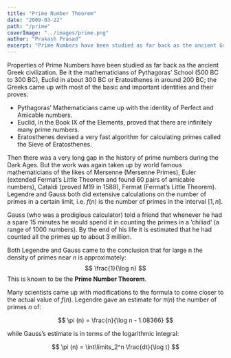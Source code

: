 ```yaml
---
title: "Prime Number Theorem"
date: "2009-03-22"
path: "/prime"
coverImage: "../images/prime.png"
author: "Prakash Prasad"
excerpt: "Prime Numbers have been studied as far back as the ancient Greek civilization. The prime number theorem tries to estimate the density of prime numbers near any given number."
---
```


Properties of Prime Numbers have been studied as far back as the ancient Greek civilization. Be it the mathematicians of Pythagoras’ School (500 BC to 300 BC), Euclid in about 300 BC or Eratosthenes in around 200 BC; the Greeks came up with most of the basic and important identities and their proves:

- Pythagoras’ Mathematicians came up with the identity of Perfect and Amicable numbers.
- Euclid, in the Book IX of the Elements, proved that there are infinitely many prime numbers.
- Eratosthenes devised a very fast algorithm for calculating primes called the Sieve of Eratosthenes.

Then there was a very long gap in the history of prime numbers during the Dark Ages. But the work was again taken up by world famous mathematicians of the likes of Mersenne (Mersenne Primes), Euler (extended Fermat’s Little Theorem and found 60 pairs of amicable numbers), Cataldi (proved M19 in 1588), Fermat (Fermat’s Little Theorem). Legendre and Gauss both did extensive calculations on the number of primes in a certain limit, i.e. $f(n)$ is the number of primes in the interval $[1,n]$.

Gauss (who was a prodigious calculator) told a friend that whenever he had a spare 15 minutes he would spend it in counting the primes in a ‘chiliad‘ (a range of 1000 numbers). By the end of his life it is estimated that he had counted all the primes up to about 3 million.

Both Legendre and Gauss came to the conclusion that for large n the density of primes near $n$ is approximately:
$$
\frac{1}{\log n}
$$
This is known to be the **Prime Number Theorem**.

Many scientists came up with modifications to the formula to come closer to the actual value of $f(n)$. Legendre gave an estimate for $π(n)$ the number of primes $n$ of:

$$
\pi (n) = \frac{n}{\log n - 1.08366}
$$

while Gauss’s estimate is in terms of the logarithmic integral:

$$
\pi (n) = \int\limits_2^n \frac{dt}{\log t}
$$